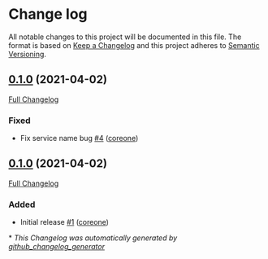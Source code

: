 # Change log

All notable changes to this project will be documented in this file. The format is based on [Keep a Changelog](http://keepachangelog.com/en/1.0.0/) and this project adheres to [Semantic Versioning](http://semver.org).

## [0.1.0](https://github.com/broadinstitute/puppet-sentinelone_agent/tree/0.1.0) (2021-04-02)

[Full Changelog](https://github.com/broadinstitute/puppet-sentinelone_agent/compare/0.1.0...0.1.0)

### Fixed

- Fix service name bug [\#4](https://github.com/broadinstitute/puppet-sentinelone_agent/pull/4) ([coreone](https://github.com/coreone))

## [0.1.0](https://github.com/broadinstitute/puppet-sentinelone_agent/tree/0.1.0) (2021-04-02)

[Full Changelog](https://github.com/broadinstitute/puppet-sentinelone_agent/compare/7e0f427cd6f07e71541a6771b26a36b53ca37598...0.1.0)

### Added

- Initial release [\#1](https://github.com/broadinstitute/puppet-sentinelone_agent/pull/1) ([coreone](https://github.com/coreone))

\* *This Changelog was automatically generated by [github_changelog_generator](https://github.com/github-changelog-generator/github-changelog-generator)*
